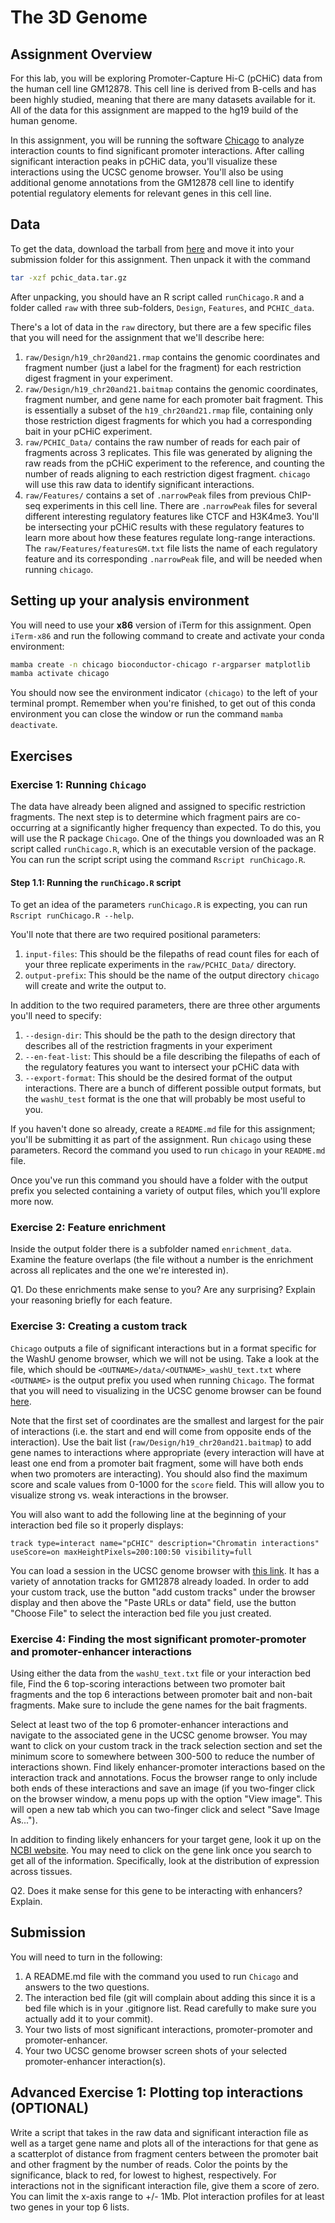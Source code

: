 # The 3D Genome

## Assignment Overview

For this lab, you will be exploring Promoter-Capture Hi-C (pCHiC) data from the human cell line GM12878. This cell line is derived from B-cells and has been highly studied, meaning that there are many datasets available for it. All of the data for this assignment are mapped to the hg19 build of the human genome.

In this assignment, you will be running the software [Chicago](https://bitbucket.org/chicagoTeam/chicago/src/master/) to analyze interaction counts to find significant promoter interactions. After calling significant interaction peaks in pCHiC data, you'll visualize these interactions using the UCSC genome browser. You'll also be using additional genome annotations from the GM12878 cell line to identify potential regulatory elements for relevant genes in this cell line.

## Data

To get the data, download the tarball from [here](https://www.dropbox.com/scl/fi/7d33oefr0633jpf8yufbn/pchic_data.tar.gz?rlkey=663s185pzdolx1xnj9hvndnfk&dl=0) and move it into your submission folder for this assignment. Then unpack it with the command

```bash
tar -xzf pchic_data.tar.gz
```

After unpacking, you should have an R script called `runChicago.R` and a folder called `raw` with three sub-folders, `Design`, `Features`, and `PCHIC_data`.

There's a lot of data in the `raw` directory, but there are a few specific files that you will need for the assignment that we'll describe here:

1. `raw/Design/h19_chr20and21.rmap` contains the genomic coordinates and fragment number (just a label for the fragment) for each restriction digest fragment in your experiment.
2. `raw/Design/h19_chr20and21.baitmap` contains the genomic coordinates, fragment number, and gene name for each promoter bait fragment. This is essentially a subset of the `h19_chr20and21.rmap` file, containing only those restriction digest fragments for which you had a corresponding bait in your pCHiC experiment.
3. `raw/PCHIC_Data/` contains the raw number of reads for each pair of fragments across 3 replicates. This file was generated by aligning the raw reads from the pCHiC experiment to the reference, and counting the number of reads aligning to each restriction digest fragment. `chicago` will use this raw data to identify significant interactions.
4. `raw/Features/` contains a set of `.narrowPeak` files from previous ChIP-seq experiments in this cell line. There are `.narrowPeak` files for several different interesting regulatory features like CTCF and H3K4me3. You'll be intersecting your pCHiC results with these regulatory features to learn more about how these features regulate long-range interactions. The `raw/Features/featuresGM.txt` file lists the name of each regulatory feature and its corresponding `.narrowPeak` file, and will be needed when running `chicago`.

## Setting up your analysis environment

You will need to use your **x86** version of iTerm for this assignment. Open `iTerm-x86` and run the following command to create and activate your conda environment:

```bash
mamba create -n chicago bioconductor-chicago r-argparser matplotlib
mamba activate chicago
```

You should now see the environment indicator `(chicago)` to the left of your terminal prompt. Remember when you're finished, to get out of this conda environment you can close the window or run the command `mamba deactivate`.

## Exercises

### Exercise 1: Running `Chicago`

The data have already been aligned and assigned to specific restriction fragments. The next step is to determine which fragment pairs are co-occurring at a significantly higher frequency than expected. To do this, you will use the R package `Chicago`. One of the things you downloaded was an R script called `runChicago.R`, which is an executable version of the package. You can run the script script using the command `Rscript runChicago.R`.

#### **Step 1.1**: Running the `runChicago.R` script

To get an idea of the parameters `runChicago.R` is expecting, you can run `Rscript runChicago.R --help`.

You'll note that there are two required positional parameters:
1. `input-files`: This should be the filepaths of read count files for each of your three replicate experiments in the `raw/PCHIC_Data/` directory.
2. `output-prefix`: This should be the name of the output directory `chicago` will create and write the output to.

In addition to the two required parameters, there are three other arguments you'll need to specify:
1. `--design-dir`: This should be the path to the design directory that describes all of the restriction fragments in your experiment
2. `--en-feat-list`: This should be a file describing the filepaths of each of the regulatory features you want to intersect your pCHiC data with
3. `--export-format`: This should be the desired format of the output interactions. There are a bunch of different possible output formats, but the `washU_test` format is the one that will probably be most useful to you. 

If you haven't done so already, create a `README.md` file for this assignment; you'll be submitting it as part of the assignment. Run `chicago` using these parameters. Record the command you used to run `chicago` in your `README.md` file.
 
 Once you've run this command you should have a folder with the output prefix you selected containing a variety of output files, which you'll explore more now.

### Exercise 2: Feature enrichment

Inside the output folder there is a subfolder named `enrichment_data`. Examine the feature overlaps (the file without a number is the enrichment across all replicates and the one we're interested in).

Q1. Do these enrichments make sense to you? Are any surprising? Explain your reasoning briefly for each feature.

### Exercise 3: Creating a custom track

`Chicago` outputs a file of significant interactions but in a format specific for the WashU genome browser, which we will not be using. Take a look at the file, which should be `<OUTNAME>/data/<OUTNAME>_washU_text.txt` where `<OUTNAME>` is the output prefix you used when running `Chicago`. The format that you will need to visualizing in the UCSC genome browser can be found [here](https://genome.ucsc.edu/goldenPath/help/interact.html).

Note that the first set of coordinates are the smallest and largest for the pair of interactions (i.e. the start and end will come from opposite ends of the interaction). Use the bait list (`raw/Design/h19_chr20and21.baitmap`) to add gene names to interactions where appropriate (every interaction will have at least one end from a promoter bait fragment, some will have both ends when two promoters are interacting). You should also find the maximum score and scale values from 0-1000 for the `score` field. This will allow you to visualize strong vs. weak interactions in the browser.

You will also want to add the following line at the beginning of your interaction bed file so it properly displays:

`track type=interact name="pCHIC" description="Chromatin interactions" useScore=on maxHeightPixels=200:100:50 visibility=full`

You can load a session in the UCSC genome browser with [this link](https://genome.ucsc.edu/s/msauria/3D_genome_assignment). It has a variety of annotation tracks for GM12878 already loaded. In order to add your custom track, use the button "add custom tracks" under the browser display and then above the "Paste URLs or data" field, use the button "Choose File" to select the interaction bed file you just created.

### Exercise 4: Finding the most significant promoter-promoter and promoter-enhancer interactions

Using either the data from the `washU_text.txt` file or your interaction bed file, Find the 6 top-scoring interactions between two promoter bait fragments and the top 6 interactions between promoter bait and non-bait fragments. Make sure to include the gene names for the bait fragments.

Select at least two of the top 6 promoter-enhancer interactions and navigate to the associated gene in the UCSC genome browser. You may want to click on your custom track in the track selection section and set the minimum score to somewhere between 300-500 to reduce the number of interactions shown. Find likely enhancer-promoter interactions based on the interaction track and annotations. Focus the browser range to only include both ends of these interactions and save an image (if you two-finger click on the browser window, a menu pops up with the option "View image". This will open a new tab which you can two-finger click and select "Save Image As...").

In addition to finding likely enhancers for your target gene, look it up on the [NCBI website](https://www.ncbi.nlm.nih.gov/gene/). You may need to click on the gene link once you search to get all of the information. Specifically, look at the distribution of expression across tissues.

Q2. Does it make sense for this gene to be interacting with enhancers? Explain.

## Submission

You will need to turn in the following:

1. A README.md file with the command you used to run `Chicago` and answers to the two questions.
2. The interaction bed file (git will complain about adding this since it is a bed file which is in your .gitignore list. Read carefully to make sure you actually add it to your commit).
3. Your two lists of most significant interactions, promoter-promoter and promoter-enhancer.
4. Your two UCSC genome browser screen shots of your selected promoter-enhancer interaction(s).

## Advanced Exercise 1: Plotting top interactions (OPTIONAL)

Write a script that takes in the raw data and significant interaction file as well as a target gene name and plots all of the interactions for that gene as a scatterplot of distance from fragment centers between the promoter bait and other fragment by the number of reads. Color the points by the significance, black to red, for lowest to highest, respectively. For interactions not in the significant interaction file, give them a score of zero. You can limit the x-axis range to +/- 1Mb. Plot interaction profiles for at least two genes in your top 6 lists. 

<br><br>
